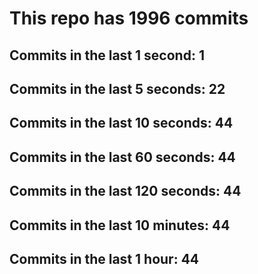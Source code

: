# This repo has 1996 commits

## Commits in the last 1 second: 1
## Commits in the last 5 seconds: 22
## Commits in the last 10 seconds: 44
## Commits in the last 60 seconds: 44
## Commits in the last 120 seconds: 44
## Commits in the last 10 minutes: 44
## Commits in the last 1 hour: 44
